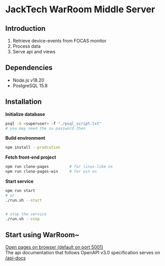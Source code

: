# JackTech WarRoom Middle Server
## Introduction
1. Retrieve device-events from FOCAS monitor
2. Process data
3. Serve api and views

## Dependencies
- Node.js v18.20
- PostgreSQL 15.8

## Installation
**Initialize database**  
```sh
psql -U <superuser> -f "./psql_script.txt"
# you may need the su password then
```
**Build environment**
```sh
npm install --prodcution
```
**Fetch front-end project**
```sh  
npm run clone-pages         # for linux-like os
npm run clone-pages-win     # for win os
```
**Start service**
```sh
npm run start
# or
./run.sh --start


# stop the service
./run.sh --stop
```

## Start using WarRoom~
[Open pages on browser (default on port 5001)](http://localhost:5001)  
The api documentation that follows OpenAPI v3.0 specification serves on
[/api-docs](http://localhost:5001/api-docs)